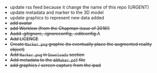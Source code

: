 * update rss feed because it change the name of this repo (URGENT)
* update metadata and marker to the 3D model
* update graphics to represent new data added
* ~~add avatar~~
* ~~add Worklow (from the Chapman issue of 2016!)~~
* ~~Aadd .gitignore, .ignoreconfig, .editconfig.~~A
* ~~Add LICENCE~~
* ~~Create `Marker.png` graphic (to eventually place the augmented reality object)~~
* ~~Add `Marker.png` in `Downloads` section~~
* ~~Add metadata to the `ARMaker.pdf` file~~
* ~~add graphics / screen capture from the ipad~~